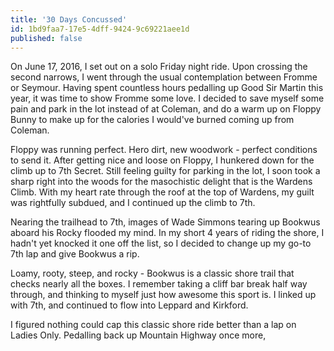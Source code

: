 ```yaml
---
title: '30 Days Concussed'
id: 1bd9faa7-17e5-4dff-9424-9c69221aee1d
published: false
---
```

On June 17, 2016, I set out on a solo Friday night ride. Upon crossing the second narrows, I went through the usual contemplation between Fromme or Seymour. Having spent countless hours pedalling up Good Sir Martin this year, it was time to show Fromme some love. I decided to save myself some pain and park in the lot instead of at Coleman, and do a warm up on Floppy Bunny to make up for the calories I would've burned coming up from Coleman.

Floppy was running perfect. Hero dirt, new woodwork - perfect conditions to send it. After getting nice and loose on Floppy, I hunkered down for the climb up to 7th Secret. Still feeling guilty for parking in the lot, I soon took a sharp right into the woods for the masochistic delight that is the Wardens Climb. With my heart rate through the roof at the top of Wardens, my guilt was rightfully subdued, and I continued up the climb to 7th.

Nearing the trailhead to 7th, images of Wade Simmons tearing up Bookwus aboard his Rocky flooded my mind. In my short 4 years of riding the shore, I hadn't yet knocked it one off the list, so I decided to change up my go-to 7th lap and give Bookwus a rip.

Loamy, rooty, steep, and rocky - Bookwus is a classic shore trail that checks nearly all the boxes. I remember taking a cliff bar break half way through, and thinking to myself just how awesome this sport is. I linked up with 7th, and continued to flow into Leppard and Kirkford.

I figured nothing could cap this classic shore ride better than a lap on Ladies Only. Pedalling back up Mountain Highway once more,